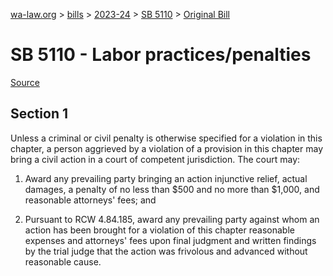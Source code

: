 [wa-law.org](/) > [bills](/bills/) > [2023-24](/bills/2023-24) > [SB 5110](/bills/2023-24/sb/5110/) > [Original Bill](/bills/2023-24/sb/5110/1/)

# SB 5110 - Labor practices/penalties

[Source](http://lawfilesext.leg.wa.gov/biennium/2023-24/Pdf/Bills/Senate%20Bills/5110.pdf)

## Section 1
Unless a criminal or civil penalty is otherwise specified for a violation in this chapter, a person aggrieved by a violation of a provision in this chapter may bring a civil action in a court of competent jurisdiction. The court may:

1. Award any prevailing party bringing an action injunctive relief, actual damages, a penalty of no less than $500 and no more than $1,000, and reasonable attorneys' fees; and

2. Pursuant to RCW 4.84.185, award any prevailing party against whom an action has been brought for a violation of this chapter reasonable expenses and attorneys' fees upon final judgment and written findings by the trial judge that the action was frivolous and advanced without reasonable cause.
